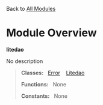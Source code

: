 Back to [All Modules](https://github.com/pyrustic/litedao/blob/master/docs/modules/README.md#readme)

# Module Overview

**litedao**
 
No description

> **Classes:** &nbsp; [Error](https://github.com/pyrustic/litedao/blob/master/docs/modules/content/litedao/content/classes/Error.md#class-error) &nbsp;&nbsp; [Litedao](https://github.com/pyrustic/litedao/blob/master/docs/modules/content/litedao/content/classes/Litedao.md#class-litedao)
>
> **Functions:** &nbsp; None
>
> **Constants:** &nbsp; None
